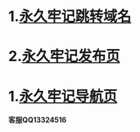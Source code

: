# 1.[**永久牢记跳转域名**](https://zuisucloud.live)  

# 2.[**永久牢记发布页**](https://github.com/hanxp-star/zuisucloud/blob/master/README.md)

# 1.[**永久牢记导航页**](https://hanxp-star.github.io)  

**客服QQ13324516**
